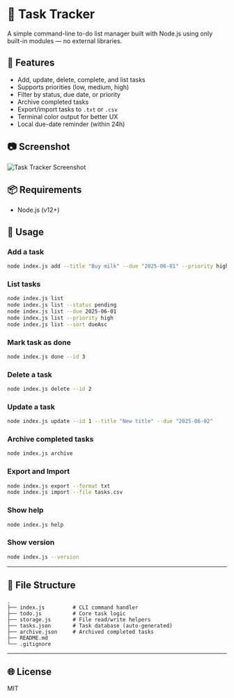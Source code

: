 # 📝 Task Tracker

A simple command-line to-do list manager built with Node.js using only built-in modules — no external libraries.

## 🚀 Features

- Add, update, delete, complete, and list tasks
- Supports priorities (low, medium, high)
- Filter by status, due date, or priority
- Archive completed tasks
- Export/import tasks to `.txt` or `.csv`
- Terminal color output for better UX
- Local due-date reminder (within 24h)

## 📷 Screenshot

![Task Tracker Screenshot](https://i.imgur.com/F3fpN8K.png)

## 📦 Requirements

- Node.js (v12+)

## 📄 Usage

### Add a task

```bash
node index.js add --title "Buy milk" --due "2025-06-01" --priority high
````

### List tasks

```bash
node index.js list
node index.js list --status pending
node index.js list --due 2025-06-01
node index.js list --priority high
node index.js list --sort dueAsc
```

### Mark task as done

```bash
node index.js done --id 3
```

### Delete a task

```bash
node index.js delete --id 2
```

### Update a task

```bash
node index.js update --id 1 --title "New title" --due "2025-06-02"
```

### Archive completed tasks

```bash
node index.js archive
```

### Export and Import

```bash
node index.js export --format txt
node index.js import --file tasks.csv
```

### Show help

```bash
node index.js help
```

### Show version

```bash
node index.js --version
```

---

## 📁 File Structure

```
.
├── index.js         # CLI command handler
├── todo.js          # Core task logic
├── storage.js       # File read/write helpers
├── tasks.json       # Task database (auto-generated)
├── archive.json     # Archived completed tasks
├── README.md
└── .gitignore
```

---

## 🌐 License

MIT
